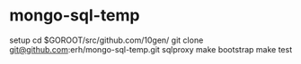 # mongo-sql-temp

setup
    cd $GOROOT/src/github.com/10gen/
    git clone git@github.com:erh/mongo-sql-temp.git sqlproxy
    make bootstrap
    make test
